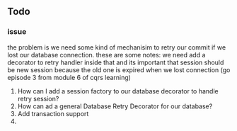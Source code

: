 ## Todo

### issue

the problem is we need some kind of mechanisim to retry our commit if we lost our database connection. these are some
notes:
we need add a decorator to retry handler inside that and its important that session should be new session because the
old one is expired when we lost connection
(go episode 3 from module 6 of cqrs learning)

1. How can I add a session factory to our database decorator to handle retry session?
2. How can ad a general Database Retry Decorator for our database?
3. Add transaction support
4. 